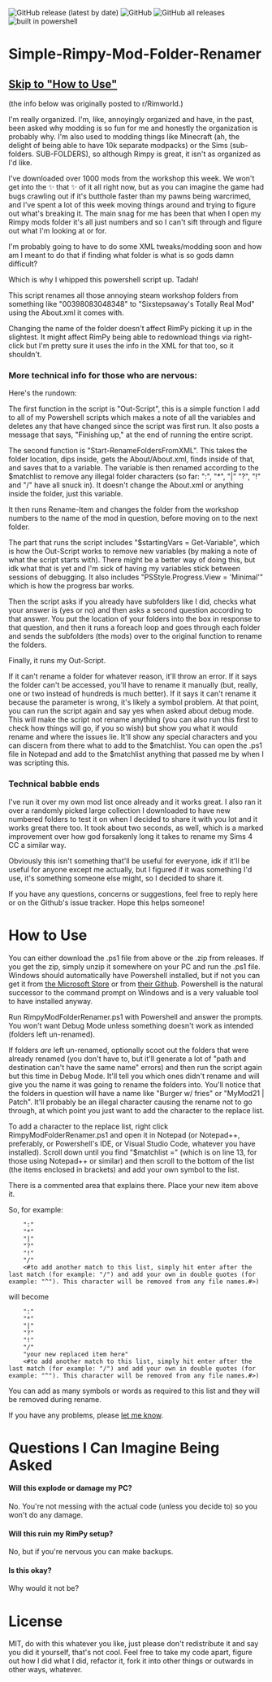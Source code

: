 ![GitHub release (latest by date)](https://img.shields.io/github/v/release/sixstepsaway/Simple-Rimpy-Mod-Folder-Renamer?style=flat-square) ![GitHub](https://img.shields.io/github/license/sixstepsaway/Simple-Rimpy-Mod-Folder-Renamer?style=flat-square) ![GitHub all releases](https://img.shields.io/github/downloads/sixstepsaway/Simple-Rimpy-Mod-Folder-Renamer/total) ![built in powershell](https://img.shields.io/badge/built%20in-powershell-informational)

# Simple-Rimpy-Mod-Folder-Renamer

## [Skip to "How to Use"](#how-to-use)

(the info below was originally posted to r/Rimworld.)

I'm really organized. I'm, like, annoyingly organized and have, in the past, been asked why modding is so fun for me and honestly the organization is probably why. I'm also used to modding things like Minecraft (ah, the delight of being able to have 10k separate modpacks) or the Sims (sub-folders. SUB-FOLDERS), so although Rimpy is great, it isn't as organized as I'd like.

I've downloaded over 1000 mods from the workshop this week. We won't get into the ✨ that ✨ of it all right now, but as you can imagine the game had bugs crawling out if it's butthole faster than my pawns being warcrimed, and I've spent a lot of this week moving things around and trying to figure out what's breaking it. The main snag for me has been that when I open my Rimpy mods folder it's all just numbers and so I can't sift through and figure out what I'm looking at or for.

I'm probably going to have to do some XML tweaks/modding soon and how am I meant to do that if finding what folder is what is so gods damn difficult?

Which is why I whipped this powershell script up. Tadah!

This script renames all those annoying steam workshop folders from something like "00398083048348" to "Sixstepsaway's Totally Real Mod" using the About.xml it comes with.

Changing the name of the folder doesn't affect RimPy picking it up in the slightest. It might affect RimPy being able to redownload things via right-click but I'm pretty sure it uses the info in the XML for that too, so it shouldn't.

### More technical info for those who are nervous:

Here's the rundown:

The first function in the script is "Out-Script", this is a simple function I add to all of my Powershell scripts which makes a note of all the variables and deletes any that have changed since the script was first run. It also posts a message that says, "Finishing up," at the end of running the entire script.

The second function is "Start-RenameFoldersFromXML". This takes the folder location, dips inside, gets the About/About.xml, finds <name> inside of that, and saves that to a variable. The variable is then renamed according to the $matchlist to remove any illegal folder characters (so far: ":", "*", "|" "?", "!" and "/" have all snuck in). It doesn't change the About.xml or anything inside the folder, just this variable.

It then runs Rename-Item and changes the folder from the workshop numbers to the name of the mod in question, before moving on to the next folder.

The part that runs the script includes "$startingVars = Get-Variable", which is how the Out-Script works to remove new variables (by making a note of what the script starts with). There might be a better way of doing this, but idk what that is yet and I'm sick of having my variables stick between sessions of debugging. It also includes "PSStyle.Progress.View = 'Minimal'" which is how the progress bar works.

Then the script asks if you already have subfolders like I did, checks what your answer is (yes or no) and then asks a second question according to that answer. You put the location of your folders into the box in response to that question, and then it runs a foreach loop and goes through each folder and sends the subfolders (the mods) over to the original function to rename the folders.

Finally, it runs my Out-Script.

If it can't rename a folder for whatever reason, it'll throw an error. If it says the folder can't be accessed, you'll have to rename it manually (but, really, one or two instead of hundreds is much better). If it says it can't rename it because the parameter is wrong, it's likely a symbol problem. At that point, you can run the script again and say yes when asked about debug mode. This will make the script not rename anything (you can also run this first to check how things will go, if you so wish) but show you what it would rename and where the issues lie. It'll show any special characters and you can discern from there what to add to the $matchlist. You can open the .ps1 file in Notepad and add to the $matchlist anything that passed me by when I was scripting this.


### Technical babble ends

I've run it over my own mod list once already and it works great. I also ran it over a randomly picked large collection I downloaded to have new numbered folders to test it on when I decided to share it with you lot and it works great there too. It took about two seconds, as well, which is a marked improvement over how god forsakenly long it takes to rename my Sims 4 CC a similar way.

Obviously this isn't something that'll be useful for everyone, idk if it'll be useful for anyone except me actually, but I figured if it was something I'd use, it's something someone else might, so I decided to share it.

If you have any questions, concerns or suggestions, feel free to reply here or on the Github's issue tracker. Hope this helps someone!
  
# How to Use
You can either download the .ps1 file from above or the .zip from releases. If you get the zip, simply unzip it somewhere on your PC and run the .ps1 file. Windows should automatically have Powershell installed, but if not you can get it from [the Microsoft Store](https://apps.microsoft.com/store/detail/powershell/9MZ1SNWT0N5D?hl=en-us&gl=us) or from [their Github](https://github.com/PowerShell/PowerShell). Powershell is the natural successor to the command prompt on Windows and is a very valuable tool to have installed anyway. 

Run RimpyModFolderRenamer.ps1 with Powershell and answer the prompts. You won't want Debug Mode unless something doesn't work as intended (folders left un-renamed). 

If folders _are_ left un-renamed, optionally scoot out the folders that were already renamed (you don't have to, but it'll generate a lot of "path and destination can't have the same name" errors) and then run the script again but this time in Debug Mode. It'll tell you which ones didn't rename and will give you the name it was going to rename the folders into. You'll notice that the folders in question will have a name like "Burger w/ fries" or "MyMod21 | Patch". It'll probably be an illegal character causing the rename not to go through, at which point you just want to add the character to the replace list. 

To add a character to the replace list, right click RimpyModFolderRenamer.ps1 and open it in Notepad (or Notepad++, preferably, or Powershell's IDE, or Visual Studio Code, whatever you have installed). Scroll down until you find "$matchlist =" (which is on line 13, for those using Notepad++ or similar) and then scroll to the bottom of the list (the items enclosed in brackets) and add your own symbol to the list.

There is a commented area that explains there. Place your new item above it. 

So, for example: 

```$matchlist = @("."
    ":"
    "*"
    "|"
    "?"
    "!"
    "/"
    <#to add another match to this list, simply hit enter after the last match (for example: "/") and add your own in double quotes (for example: "^"). This character will be removed from any file names.#>)
```

will become

```$matchlist = @("."
    ":"
    "*"
    "|"
    "?"
    "!"
    "/"
    "your new replaced item here"
    <#to add another match to this list, simply hit enter after the last match (for example: "/") and add your own in double quotes (for example: "^"). This character will be removed from any file names.#>)
```

You can add as many symbols or words as required to this list and they will be removed during rename.

If you have any problems, please [let me know](https://github.com/sixstepsaway/Simple-Rimpy-Mod-Folder-Renamer/issues). 
  
# Questions I Can Imagine Being Asked 

#### Will this explode or damage my PC?
No. You're not messing with the actual code (unless you decide to) so you won't do any damage.

#### Will this ruin my RimPy setup? 
No, but if you're nervous you can make backups. 

#### Is this okay?
Why would it not be?
  
# License

MIT, do with this whatever you like, just please don't redistribute it and say you did it yourself, that's not cool. Feel free to take my code apart, figure out how I did what I did, refactor it, fork it into other things or outwards in other ways, whatever. 
